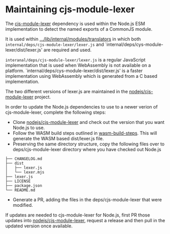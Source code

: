 # Maintaining cjs-module-lexer

The [cjs-module-lexer](https://github.com/nodejs/node/tree/master/deps/cjs-module-lexer)
dependency is used within the Node.js ESM implementation to detect the
named exports of a CommonJS module.

It is used within
[.../lib/internal/modules/translators](https://github.com/nodejs/node/blob/master/lib/internal/modules/esm/translators.js)
in which both `internal/deps/cjs-module-lexer/lexer.js` and
\`internal/deps/cys-module-lexer/dist/lexer.js' are required and used.

`interanal/deps/cjs-module-lexer/lexer.js`
is a regular JavaScript implementation that is
used when WebAssembly is not available on a platform.
\`internal/deps/cys-module-lexer/dist/lexer.js' is a faster
implementation using WebAssembly
which is generated from a C based implementation.

The two different versions of lexer.js are maintained in the
[nodejs/cjs-module-lexer](https://github.com/nodejs/cjs-module-lexer) project.

In order to update the Node.js dependencies to use to a newer verion
of cjs-module-lexer, complete the following steps:

* Clone [nodejs/cjs-module-lexer](https://github.com/nodejs/cjs-module-lexer)
  and check out the version that you want Node.js to use.
* Follow the WASM build steps outlined in
  [wasm-build-steps](https://github.com/nodejs/cjs-module-lexer#wasm-build-steps).
  This will generate the WASM based dist/lexer.js file.
* Preserving the same directory structure, copy the following files over
  to deps/cjs-module-lexer directory where you have checked out Node.js

```text
├── CHANGELOG.md
├── dist
│   ├── lexer.js
│   └── lexer.mjs
├── lexer.js
├── LICENSE
├── package.json
└── README.md
```

* Generate a PR, adding the files in the deps/cjs-module-lexer that
  were modified.

If updates are needed to cjs-module-lexer for Node.js, first PR
those updates into
[nodejs/cjs-module-lexer](https://github.com/nodejs/cjs-module-lexer),
request a release and then pull in the updated version once available.
